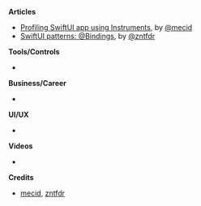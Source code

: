 
**Articles**

* [Profiling SwiftUI app using Instruments](https://swiftwithmajid.com/2021/01/20/profiling-swiftui-app-using-instruments/), by [@mecid](https://twitter.com/mecid)
* [SwiftUI patterns: @Bindings](https://www.fivestars.blog/swiftui/swiftui-patterns-bindings.html), by [@zntfdr](https://twitter.com/zntfdr)

**Tools/Controls**

* 

**Business/Career**

* 

**UI/UX**

* 

**Videos**

* 

**Credits**

* [mecid](https://github.com/mecid), [zntfdr](https://github.com/zntfdr)
